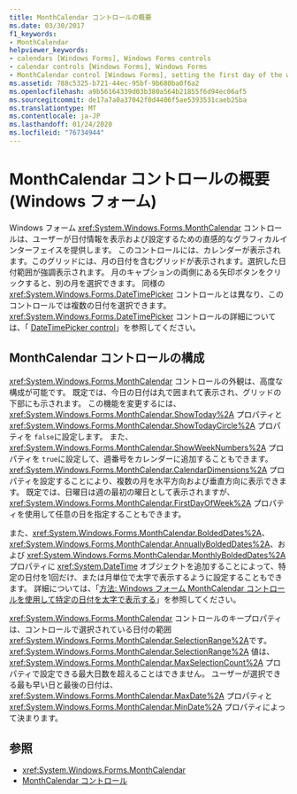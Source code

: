 ```yaml
---
title: MonthCalendar コントロールの概要
ms.date: 03/30/2017
f1_keywords:
- MonthCalendar
helpviewer_keywords:
- calendars [Windows Forms], Windows Forms controls
- calendar controls [Windows Forms], Windows Forms
- MonthCalendar control [Windows Forms], setting the first day of the week
ms.assetid: 788c5325-b721-44ec-95bf-9b680ba0f6a2
ms.openlocfilehash: a9b56164339d03b380a564b21855f6d94ec06af5
ms.sourcegitcommit: de17a7a0a37042f0d4406f5ae5393531caeb25ba
ms.translationtype: MT
ms.contentlocale: ja-JP
ms.lasthandoff: 01/24/2020
ms.locfileid: "76734944"
---
```

# <a name="monthcalendar-control-overview-windows-forms"></a>MonthCalendar コントロールの概要 (Windows フォーム)
Windows フォーム <xref:System.Windows.Forms.MonthCalendar> コントロールは、ユーザーが日付情報を表示および設定するための直感的なグラフィカルインターフェイスを提供します。 このコントロールには、カレンダーが表示されます。このグリッドには、月の日付を含むグリッドが表示されます。選択した日付範囲が強調表示されます。 月のキャプションの両側にある矢印ボタンをクリックすると、別の月を選択できます。 同様の <xref:System.Windows.Forms.DateTimePicker> コントロールとは異なり、このコントロールでは複数の日付を選択できます。 <xref:System.Windows.Forms.DateTimePicker> コントロールの詳細については、「 [DateTimePicker control](datetimepicker-control-windows-forms.md)」を参照してください。  
  
## <a name="configuring-the-monthcalendar-control"></a>MonthCalendar コントロールの構成  
 <xref:System.Windows.Forms.MonthCalendar> コントロールの外観は、高度な構成が可能です。 既定では、今日の日付は丸で囲まれて表示され、グリッドの下部にも示されます。 この機能を変更するには、<xref:System.Windows.Forms.MonthCalendar.ShowToday%2A> プロパティと <xref:System.Windows.Forms.MonthCalendar.ShowTodayCircle%2A> プロパティを `false`に設定します。 また、<xref:System.Windows.Forms.MonthCalendar.ShowWeekNumbers%2A> プロパティを `true`に設定して、週番号をカレンダーに追加することもできます。 <xref:System.Windows.Forms.MonthCalendar.CalendarDimensions%2A> プロパティを設定することにより、複数の月を水平方向および垂直方向に表示できます。 既定では、日曜日は週の最初の曜日として表示されますが、<xref:System.Windows.Forms.MonthCalendar.FirstDayOfWeek%2A> プロパティを使用して任意の日を指定することもできます。  
  
 また、<xref:System.Windows.Forms.MonthCalendar.BoldedDates%2A>、<xref:System.Windows.Forms.MonthCalendar.AnnuallyBoldedDates%2A>、および <xref:System.Windows.Forms.MonthCalendar.MonthlyBoldedDates%2A> プロパティに <xref:System.DateTime> オブジェクトを追加することによって、特定の日付を1回だけ、または月単位で太字で表示するように設定することもできます。 詳細については、「[方法: Windows フォーム MonthCalendar コントロールを使用して特定の日付を太字で表示する](display-specific-days-in-bold-with-wf-monthcalendar-control.md)」を参照してください。  
  
 <xref:System.Windows.Forms.MonthCalendar> コントロールのキープロパティは、コントロールで選択されている日付の範囲 <xref:System.Windows.Forms.MonthCalendar.SelectionRange%2A>です。 <xref:System.Windows.Forms.MonthCalendar.SelectionRange%2A> 値は、<xref:System.Windows.Forms.MonthCalendar.MaxSelectionCount%2A> プロパティで設定できる最大日数を超えることはできません。 ユーザーが選択できる最も早い日と最後の日付は、<xref:System.Windows.Forms.MonthCalendar.MaxDate%2A> プロパティと <xref:System.Windows.Forms.MonthCalendar.MinDate%2A> プロパティによって決まります。  
  
## <a name="see-also"></a>参照

- <xref:System.Windows.Forms.MonthCalendar>
- [MonthCalendar コントロール](monthcalendar-control-windows-forms.md)
